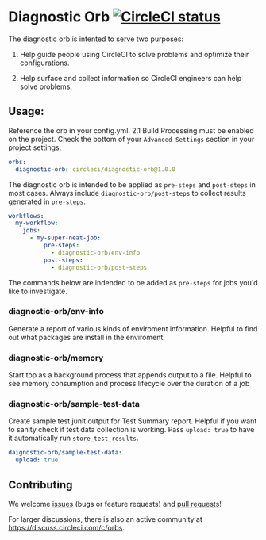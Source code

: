 # Diagnostic Orb [![CircleCI status](https://circleci.com/gh/CircleCI-Public/diagnostic-orb.svg)](https://circleci.com/gh/CircleCI-Public/diagnostic-orb)

The diagnostic orb is intented to serve two purposes:

1. Help guide people using CircleCI to solve problems and optimize their configurations.

2. Help surface and collect information so CircleCI engineers can help solve problems.


## Usage:

Reference the orb in your config.yml. 2.1 Build Processing must be enabled on the project. Check the bottom of your `Advanced Settings` section in your project settings.

```yaml
orbs:
  diagnostic-orb: circleci/diagnostic-orb@1.0.0
```

The diagnostic orb is intended to be applied as `pre-steps` and `post-steps` in most cases. Always include `diagnostic-orb/post-steps` to collect results generated in `pre-steps`.

```yaml
workflows:
  my-workflow:
    jobs:
      - my-super-neat-job:
          pre-steps:
            - diagnostic-orb/env-info
          post-steps:
            - diagnostic-orb/post-steps
```

The commands below are indended to be added as `pre-steps` for jobs you'd like to investigate.

### diagnostic-orb/env-info
Generate a report of various kinds of enviroment information. Helpful to find out what packages are install in the enviroment.

### diagnostic-orb/memory
Start top as a background process that appends output to a file. Helpful to see memory consumption and process lifecycle over the duration of a job

### diagnostic-orb/sample-test-data
Create sample test junit output for Test Summary report. Helpful if you want to sanity check if test data collection is working. Pass `upload: true` to have it automatically run `store_test_results`.

```yaml
daignostic-orb/sample-test-data:
  upload: true
```

## Contributing
We welcome [issues](https://github.com/CircleCI-Public/diagnostic-orb/issues) (bugs or feature requests) and [pull requests](https://github.com/CircleCI-Public/diagnostic-orb/pulls)!

For larger discussions, there is also an active community at https://discuss.circleci.com/c/orbs.
